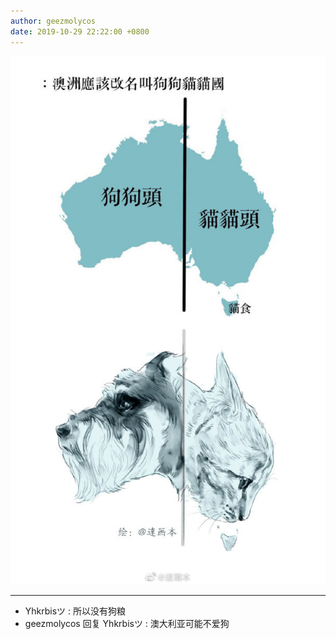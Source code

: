 ```yaml
---
author: geezmolycos
date: 2019-10-29 22:22:00 +0800
---
```


![](/assets/images/qq-zone/2019-10-29-australia.jpg)

---

- Yhkrbisツ : 所以没有狗粮
- geezmolycos 回复 Yhkrbisツ : 澳大利亚可能不爱狗
